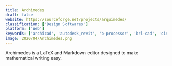 ```yaml
---
title: Archimedes
draft: false 
website: https://sourceforge.net/projects/arquimedes/
classification: ['Design Softwares']
platform: ['Web']
keywords: ['archicad', 'autodesk_revit', 'b-processor', 'brl-cad', 'cinema_4d', 'coohom', 'cycas', 'home_designer', 'librecad', 'live_interior_3d_pro', 'multicad', 'planner_5d', 'planoplan', 'sketchup', 'solidworks', 'sweet_home_3d', 'tekla_structures_bim_software', 'pcon.planner']
image: 2020/04/Archimedes.png
---
```

Archimedes is a LaTeX and Markdown editor designed to make mathematical writing easy.